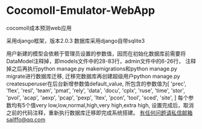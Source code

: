 # CocomoII-Emulator-WebApp
cocomoII成本预测web应用

采用django框架，版本2.0.3
数据库采用django自带sqlite3

用户新建的模型会依赖于管理员设置的参数值，因而在初始化数据库前需要将DataModel注释掉，即models文件中的28-83行，admin文件中的6-26行，
注释掉之后再执行python manage.py makemigrations和python manage.py migrate进行数据库迁移,
迁移完数据库再创建超级用户python manage.py createsuperuser在后台新增参数值default_value,
所包含的参数值为[
        'prec', 'flex', 'resl', 'team', 'pmat', 'rely', 'data', 'docu', 'cplx', 'ruse', 'time',
        'stor', 'pvol', 'acap', 'aexp', 'pcap', 'pexp', 'ltex', 'pcon', 'tool', 'sced', 'site',
    ]
每个参数均有5个值very low,low,normal,high,very high,extra high,
设置完成后，取消之前的代码注释，重新执行数据库迁移即完成系统搭建。
有任何问题请私信邮箱sailffo@qq.com
